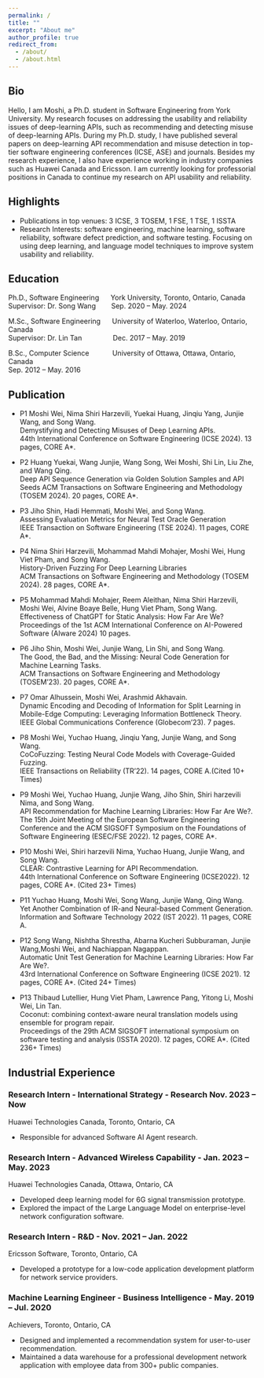 ```yaml
---
permalink: /
title: ""
excerpt: "About me"
author_profile: true
redirect_from: 
  - /about/
  - /about.html
---
```

## Bio

Hello, I am Moshi, a Ph.D. student in Software Engineering from York University. My research focuses on addressing the usability and reliability issues of deep-learning APIs, such as recommending and detecting misuse of deep-learning APIs. During my Ph.D. study, I have published several papers on deep-learning API recommendation and misuse detection in top-tier software engineering conferences (ICSE, ASE) and journals. Besides my research experience, I also have experience working in industry companies such as Huawei Canada and Ericsson. I am currently looking for professorial positions in Canada to continue my research on API usability and reliability.

## Highlights

* Publications in top venues: 3 ICSE, 3 TOSEM, 1 FSE, 1 TSE, 1 ISSTA
* Research Interests: software engineering, machine learning, software reliability, software defect prediction, and software testing. Focusing on using deep learning, and language model techniques to improve system usability and reliability.

## Education

Ph.D., Software Engineering &nbsp;&nbsp;&nbsp;&nbsp; York University, Toronto, Ontario, Canada\
Supervisor: Dr. Song Wang &nbsp;&nbsp;&nbsp;&nbsp;&nbsp;&nbsp; Sep. 2020 – May. 2024

M.Sc., Software Engineering &nbsp;&nbsp;&nbsp;&nbsp; University of Waterloo, Waterloo, Ontario, Canada\
Supervisor: Dr. Lin Tan &nbsp;&nbsp;&nbsp;&nbsp;&nbsp;&nbsp;&nbsp;&nbsp;&nbsp;&nbsp;&nbsp;&nbsp;&nbsp;&nbsp; Dec. 2017 – May. 2019
  
B.Sc., Computer Science &nbsp;&nbsp;&nbsp;&nbsp;&nbsp;&nbsp;&nbsp;&nbsp;&nbsp;&nbsp; University of Ottawa, Ottawa, Ontario, Canada\
Sep. 2012 – May. 2016

## Publication

* P1 Moshi Wei, Nima Shiri Harzevili, Yuekai Huang, Jinqiu Yang, Junjie Wang, and Song Wang.\
  Demystifying and Detecting Misuses of Deep Learning APIs.\
  44th International Conference on Software Engineering (ICSE 2024). 13 pages, CORE A*.

* P2 Huang Yuekai, Wang Junjie, Wang Song, Wei Moshi, Shi Lin, Liu Zhe, and Wang Qing.\
  Deep API Sequence Generation via Golden Solution Samples and API Seeds
  ACM Transactions on Software Engineering and Methodology (TOSEM 2024). 20 pages, CORE A*.

* P3 Jiho Shin, Hadi Hemmati, Moshi Wei, and Song Wang.\
  Assessing Evaluation Metrics for Neural Test Oracle Generation\
  IEEE Transaction on Software Engineering (TSE 2024). 11 pages, CORE A*.

* P4 Nima Shiri Harzevili, Mohammad Mahdi Mohajer, Moshi Wei, Hung Viet Pham, and Song Wang.\
  History-Driven Fuzzing For Deep Learning Libraries\
  ACM Transactions on Software Engineering and Methodology (TOSEM 2024). 28 pages, CORE A*.

* P5 Mohammad Mahdi Mohajer, Reem Aleithan, Nima Shiri Harzevili, Moshi Wei, Alvine Boaye Belle, Hung Viet Pham, Song Wang.\
  Effectiveness of ChatGPT for Static Analysis: How Far Are We?\
  Proceedings of the 1st ACM International Conference on AI-Powered Software (AIware 2024) 10 pages.

* P6 Jiho Shin, Moshi Wei, Junjie Wang, Lin Shi, and Song Wang.\
  The Good, the Bad, and the Missing: Neural Code Generation for Machine Learning Tasks.\
  ACM Transactions on Software Engineering and Methodology (TOSEM’23). 20 pages, CORE A*.

* P7 Omar Alhussein, Moshi Wei, Arashmid Akhavain.\
  Dynamic Encoding and Decoding of Information for Split Learning in Mobile-Edge Computing: Leveraging Information Bottleneck Theory. \
  IEEE Global Communications Conference (Globecom’23). 7 pages.

* P8 Moshi Wei, Yuchao Huang, Jinqiu Yang, Junjie Wang, and Song Wang.\
  CoCoFuzzing: Testing Neural Code Models with Coverage-Guided Fuzzing.\
  IEEE Transactions on Reliability (TR’22). 14 pages, CORE A.(Cited 10+ Times)

* P9 Moshi Wei, Yuchao Huang, Junjie Wang, Jiho Shin, Shiri harzevili Nima, and Song Wang.\
  API Recommendation for Machine Learning Libraries: How Far Are We?.\
  The 15th Joint Meeting of the European Software Engineering Conference and the ACM SIGSOFT Symposium on the Foundations of Software Engineering (ESEC/FSE 2022). 12 pages, CORE A*.

* P10 Moshi Wei, Shiri harzevili Nima, Yuchao Huang, Junjie Wang, and Song Wang.\
  CLEAR: Contrastive Learning for API Recommendation.\
  44th International Conference on Software Engineering (ICSE2022). 12 pages, CORE A*. (Cited 23+ Times)

* P11 Yuchao Huang, Moshi Wei, Song Wang, Junjie Wang, Qing Wang.\
  Yet Another Combination of IR-and Neural-based Comment Generation.\
  Information and Software Technology 2022 (IST 2022). 11 pages, CORE A.
  
* P12 Song Wang, Nishtha Shrestha, Abarna Kucheri Subburaman, Junjie Wang,Moshi Wei, and Nachiappan Nagappan.\
  Automatic Unit Test Generation for Machine Learning Libraries: How Far Are We?.\
  43rd International Conference on Software Engineering (ICSE 2021). 12 pages, CORE A*. (Cited 24+ Times)
  
* P13 Thibaud Lutellier, Hung Viet Pham, Lawrence Pang, Yitong Li, Moshi Wei, Lin Tan.\
  Coconut: combining context-aware neural translation models using ensemble for program repair.\
  Proceedings of the 29th ACM SIGSOFT international symposium on software testing and analysis (ISSTA 2020). 12 pages, CORE A*. (Cited 236+ Times)

## Industrial Experience

### Research Intern - International Strategy - Research Nov. 2023 – Now
Huawei Technologies Canada, Toronto, Ontario, CA
* Responsible for advanced Software AI Agent research.
  
### Research Intern - Advanced Wireless Capability - Jan. 2023 – May. 2023
Huawei Technologies Canada, Ottawa, Ontario, CA
* Developed deep learning model for 6G signal transmission prototype.
* Explored the impact of the Large Language Model on enterprise-level network configuration software.

### Research Intern - R&D - Nov. 2021 – Jan. 2022
Ericsson Software, Toronto, Ontario, CA
* Developed a prototype for a low-code application development platform for network service providers.

### Machine Learning Engineer - Business Intelligence - May. 2019 – Jul. 2020
Achievers, Toronto, Ontario, CA
* Designed and implemented a recommendation system for user-to-user recommendation.
* Maintained a data warehouse for a professional development network application with employee data from 300+ public companies.

